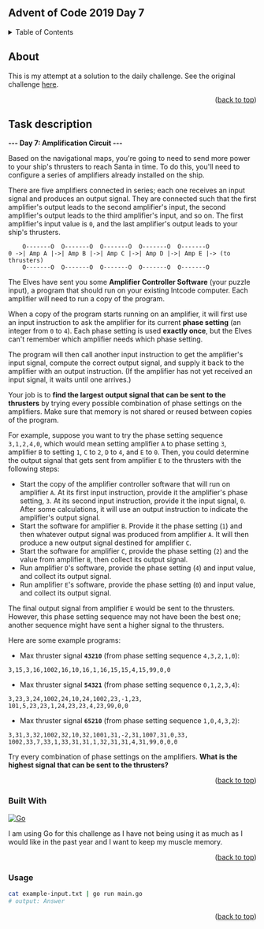 <a name="readme-top"></a>

<!-- TITLE -->
## Advent of Code 2019 Day 7

<!-- TABLE OF CONTENTS -->
<details>
  <summary>Table of Contents</summary>
  <ol>
    <li>
      <a href="#about">About</a>
      <ul>
        <li><a href="#task-description">Task description</a></li>
        <li><a href="#built-with">Built With</a></li>
      </ul>
    </li>
    <li><a href="#usage">Usage</a></li>
  </ol>
</details>

<!-- ABOUT -->
## About

This is my attempt at a solution to the daily challenge. See the original challenge [here][Challenge-url].

<p align="right">(<a href="#readme-top">back to top</a>)</p>

<!-- TASK DESCRIPTION -->
## Task description

**--- Day 7: Amplification Circuit ---**

Based on the navigational maps, you're going to need to send more power to 
your ship's thrusters to reach Santa in time. To do this, you'll need to 
configure a series of amplifiers already installed on the ship.

There are five amplifiers connected in series; each one receives an input 
signal and produces an output signal.  They are connected such that the 
first amplifier's output leads to the second amplifier's input, the second 
amplifier's output leads to the third amplifier's input, and so on.  The 
first amplifier's input value is `0`, and the last amplifier's output leads 
to your ship's thrusters.

```
    O-------O  O-------O  O-------O  O-------O  O-------O
0 ->| Amp A |->| Amp B |->| Amp C |->| Amp D |->| Amp E |-> (to thrusters)
    O-------O  O-------O  O-------O  O-------O  O-------O
```

The Elves have sent you some **Amplifier Controller Software** (your puzzle 
input), a program that should run on your existing Intcode computer. Each 
amplifier will need to run a copy of the program.

When a copy of the program starts running on an amplifier, it will first 
use an input instruction to ask the amplifier for its current **phase setting** 
(an integer from `0` to `4`). Each phase setting is used **exactly once**, but the 
Elves can't remember which amplifier needs which phase setting.

The program will then call another input instruction to get the amplifier's 
input signal, compute the correct output signal, and supply it back to the 
amplifier with an output instruction. (If the amplifier has not yet 
received an input signal, it waits until one arrives.)

Your job is to **find the largest output signal that can be sent to the 
thrusters** by trying every possible combination of phase settings on the 
amplifiers. Make sure that memory is not shared or reused between copies of 
the program.

For example, suppose you want to try the phase setting sequence `3,1,2,4,0`, 
which would mean setting amplifier `A` to phase setting `3`, amplifier `B` to 
setting `1`, `C` to `2`, `D` to `4`, and `E` to `0`. Then, you could determine the output 
signal that gets sent from amplifier `E` to the thrusters with the following 
steps:

* Start the copy of the amplifier controller software that will run on 
  amplifier `A`. At its first input instruction, provide it the 
  amplifier's phase setting, `3`.  At its second input instruction, provide 
  it the input signal, `0`.  After some calculations, it will use an output 
  instruction to indicate the amplifier's output signal.
* Start the software for amplifier `B`. Provide it the phase setting (`1`) 
  and then whatever output signal was produced from amplifier `A`. It will 
  then produce a new output signal destined for amplifier `C`.
* Start the software for amplifier `C`, provide the phase setting (`2`) and 
  the value from amplifier `B`, then collect its output signal.
* Run amplifier `D`'s software, provide the phase setting (`4`) and input 
  value, and collect its output signal.
* Run amplifier `E`'s software, provide the phase setting (`0`) and input 
  value, and collect its output signal.

The final output signal from amplifier `E` would be sent to the thrusters. 
However, this phase setting sequence may not have been the best one; 
another sequence might have sent a higher signal to the thrusters.

Here are some example programs:

* Max thruster signal **`43210`** (from phase setting sequence `4,3,2,1,0`):
```
3,15,3,16,1002,16,10,16,1,16,15,15,4,15,99,0,0
```

* Max thruster signal **`54321`** (from phase setting sequence `0,1,2,3,4`):
```
3,23,3,24,1002,24,10,24,1002,23,-1,23,
101,5,23,23,1,24,23,23,4,23,99,0,0
```

* Max thruster signal **`65210`** (from phase setting sequence `1,0,4,3,2`):
```
3,31,3,32,1002,32,10,32,1001,31,-2,31,1007,31,0,33,
1002,33,7,33,1,33,31,31,1,32,31,31,4,31,99,0,0,0
```

Try every combination of phase settings on the amplifiers. **What is the 
highest signal that can be sent to the thrusters?**

<p align="right">(<a href="#readme-top">back to top</a>)</p>

<!-- BUILT WITH -->
### Built With

[![Go][Go-shield]][Go-url]

I am using Go for this challenge as I have not being using it as much as I would like in the past year and I want to 
keep my muscle memory.

<p align="right">(<a href="#readme-top">back to top</a>)</p>

<!-- USAGE -->
### Usage

```bash
cat example-input.txt | go run main.go
# output: Answer
```

<p align="right">(<a href="#readme-top">back to top</a>)</p>

<!-- MARKDOWN LINKS & IMAGES -->
[Challenge-url]: https://adventofcode.com/2019/day/7
[Go-shield]: https://img.shields.io/badge/go-%2300ADD8.svg?style=for-the-badge&logo=go&logoColor=white
[Go-url]: https://go.dev/